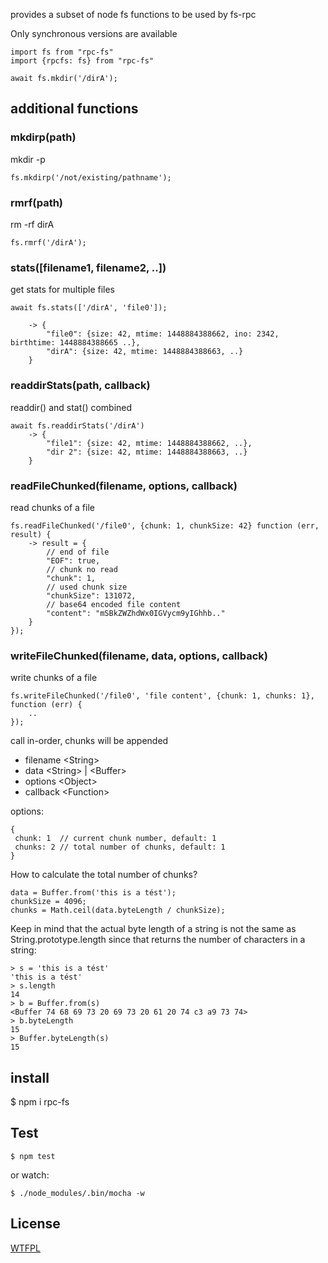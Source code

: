 provides a subset of node fs functions to be used by fs-rpc

Only synchronous versions are available

```
import fs from "rpc-fs"
import {rpcfs: fs} from "rpc-fs"

await fs.mkdir('/dirA');

```

## additional functions

### mkdirp(path)

mkdir -p

```
fs.mkdirp('/not/existing/pathname');

```

### rmrf(path)
rm -rf dirA

```
fs.rmrf('/dirA');
```

### stats([filename1, filename2, ..])

get stats for multiple files

```
await fs.stats(['/dirA', 'file0']);

	-> {
		"file0": {size: 42, mtime: 1448884388662, ino: 2342, birthtime: 1448884388665 ..},
		"dirA": {size: 42, mtime: 1448884388663, ..}
	}
```

### readdirStats(path, callback)

readdir() and stat() combined

```
await fs.readdirStats('/dirA') 
	-> {
		"file1": {size: 42, mtime: 1448884388662, ..},
		"dir 2": {size: 42, mtime: 1448884388663, ..}
	}
```

### readFileChunked(filename, options, callback)

read chunks of a file

```
fs.readFileChunked('/file0', {chunk: 1, chunkSize: 42} function (err, result) {
	-> result = {
		// end of file
		"EOF": true,	
		// chunk no read
		"chunk": 1,		
		// used chunk size
		"chunkSize": 131072,	
		// base64 encoded file content
		"content": "mSBkZWZhdWx0IGVycm9yIGhhb.."		
	}
});
```

### writeFileChunked(filename, data, options, callback)

write chunks of a file

```
fs.writeFileChunked('/file0', 'file content', {chunk: 1, chunks: 1}, function (err) {
	..
});
```
call in-order, chunks will be appended


* filename &lt;String&gt;
* data &lt;String&gt; | &lt;Buffer&gt;
* options &lt;Object&gt;
* callback &lt;Function&gt;

options:

```
{
 chunk: 1  // current chunk number, default: 1
 chunks: 2 // total number of chunks, default: 1
}
```

How to calculate the total number of chunks?

```
data = Buffer.from('this is a tést');
chunkSize = 4096;
chunks = Math.ceil(data.byteLength / chunkSize);
```

Keep in mind that the actual byte length of a string is not the same as String.prototype.length since that returns the number of characters in a string:

```
> s = 'this is a tést'
'this is a tést'
> s.length
14
> b = Buffer.from(s)
<Buffer 74 68 69 73 20 69 73 20 61 20 74 c3 a9 73 74>
> b.byteLength
15
> Buffer.byteLength(s)
15
```

## install

$ npm i rpc-fs

## Test

    $ npm test

or watch:

    $ ./node_modules/.bin/mocha -w


License
-------
[WTFPL](http://www.wtfpl.net/)